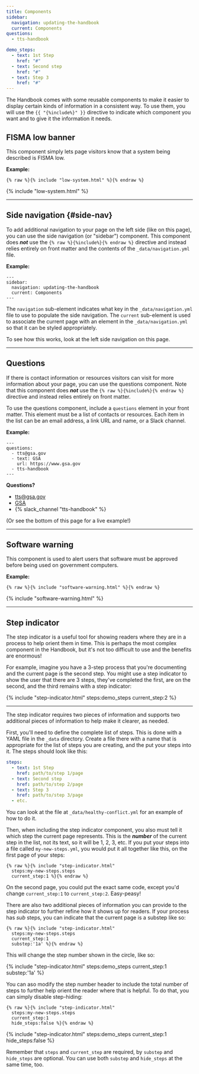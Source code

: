 ```yaml
---
title: Components
sidebar:
  navigation: updating-the-handbook
  current: Components
questions:
  - tts-handbook

demo_steps:
  - text: 1st Step
    href: "#"
  - text: Second step
    href: "#"
  - text: Step 3
    href: "#"
---
```


The Handbook comes with some reusable components to make it easier to display
certain kinds of information in a consistent way. To use them, you will use the
`{{ "{%include%}" }}` directive to indicate which component you want and to give
it the information it needs.

## FISMA low banner

This component simply lets page visitors know that a system being described is
FISMA low.

**Example:**

```
{% raw %}{% include "low-system.html" %}{% endraw %}
```

{% include "low-system.html" %}

---

## Side navigation {#side-nav}

To add additional navigation to your page on the left side (like on this page),
you can use the side navigation (or "sidebar") component. This component does
**_not_** use the `{% raw %}{%include%}{% endraw %}` directive and instead
relies entirely on front matter and the contents of the `_data/navigation.yml`
file.

**Example:**

```
---
sidebar:
  navigation: updating-the-handbook
  current: Components
---
```

The `navigation` sub-element indicates what key in the `_data/navigation.yml`
file to use to populate the side navigation. The `current` sub-element is used
to associate the current page with an element in the `_data/navigation.yml` so
that it can be styled appropriately.

To see how this works, look at the left side navigation on this page.

---

## Questions

If there is contact information or resources visitors can visit for more
information about your page, you can use the questions component. Note that this
component does **_not_** use the `{% raw %}{%include%}{% endraw %}` directive
and instead relies entirely on front matter.

To use the questions component, include a `questions` element in your front
matter. This element must be a list of contacts or resources. Each item in the
list can be an email address, a link URL and name, or a Slack channel.

**Example:**

```
---
questions:
  - tts@gsa.gov
  - text: GSA
    url: https://www.gsa.gov
  - tts-handbook
---
```

**Questions?**

<ul>
  <li><a href="mailto:tts@gsa.gov">tts@gsa.gov</a></li>
  <li><a href="https://www.gsa.gov">GSA</a></li>
  <li>{% slack_channel "tts-handbook" %}</li>
</ul>

(Or see the bottom of this page for a live example!)

---

## Software warning

This component is used to alert users that software must be approved before
being used on government computers.

**Example:**

```
{% raw %}{% include "software-warning.html" %}{% endraw %}
```

{% include "software-warning.html" %}

---

## Step indicator

The step indicator is a useful tool for showing readers where they are in a
process to help orient them in time. This is perhaps the most complex component
in the Handbook, but it's not too difficult to use and the benefits are
enormous!

For example, imagine you have a 3-step process that you're documenting and the
current page is the second step. You might use a step indicator to show the user
that there are 3 steps, they've completed the first, are on the second, and the
third remains with a step indicator:

{% include "step-indicator.html" steps:demo_steps current_step:2 %}

---

The step indicator requires two pieces of information and supports two
additional pieces of information to help make it clearer, as needed.

First, you'll need to define the complete list of steps. This is done with a
YAML file in the `_data` directory. Create a file there with a name that is
appropriate for the list of steps you are creating, and the put your steps into
it. The steps should look like this:

```yaml
steps:
  - text: 1st Step
    href: path/to/step 1/page
  - text: Second step
    href: path/to/step 2/page
  - text: Step 3
    href: path/to/step 3/page
  - etc.
```

You can look at the file at `_data/healthy-conflict.yml` for an example of how
to do it.

Then, when including the step indicator component, you also must tell it which
step the current page represents. This is the **_number_** of the current step in
the list, not its text, so it will be 1, 2, 3, etc. If you put your steps into a
file called `my-new-steps.yml`, you would put it all together like this, on the
first page of your steps:

```
{% raw %}{% include "step-indicator.html"
  steps:my-new-steps.steps
  current_step:1 %}{% endraw %}
```

On the second page, you could put the exact same code, except you'd change
`current_step:1` to `current_step:2`. Easy-peasy!

There are also two additional pieces of information you can provide to the step
indicator to further refine how it shows up for readers. If your process has
_sub_ steps, you can indicate that the current page is a substep like so:

```
{% raw %}{% include "step-indicator.html"
  steps:my-new-steps.steps
  current_step:1
  substep:'1a' %}{% endraw %}
```

This will change the step number shown in the circle, like so:

{% include "step-indicator.html" steps:demo_steps current_step:1 substep:'1a' %}

You can aso modify the step number header to include the total number of steps
to further help orient the reader where that is helpful. To do that, you can
simply disable step-hiding:

```
{% raw %}{% include "step-indicator.html"
  steps:my-new-steps.steps
  current_step:1
  hide_steps:false %}{% endraw %}
```

{% include "step-indicator.html" steps:demo_steps current_step:1 hide_steps:false %}

Remember that `steps` and `current_step` are required, by `substep` and
`hide_steps` are optional. You can use both `substep` and `hide_steps` at the
same time, too.
